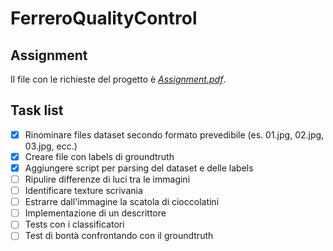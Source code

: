 # FerreroQualityControl

## Assignment

Il file con le richieste del progetto è [*Assignment.pdf*](Assignment.pdf).

## Task list

- [x] Rinominare files dataset secondo formato prevedibile (es. 01.jpg, 02.jpg, 03.jpg, ecc.)
- [x] Creare file con labels di groundtruth
- [x] Aggiungere script per parsing del dataset e delle labels
- [ ] Ripulire differenze di luci tra le immagini
- [ ] Identificare texture scrivania
- [ ] Estrarre dall'immagine la scatola di cioccolatini
- [ ] Implementazione di un descrittore
- [ ] Tests con i classificatori
- [ ] Test di bontà confrontando con il groundtruth
